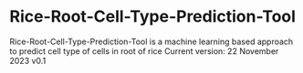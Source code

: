 # Rice-Root-Cell-Type-Prediction-Tool
Rice-Root-Cell-Type-Prediction-Tool is a machine learning based approach to predict cell type of cells in root of rice
Current version: 22 November 2023 v0.1
